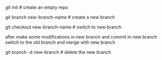 git init	# create an empty repo

git branch	new-branch-name # create a new branch

git checkout new-branch-name # switch to new branch

after make some modifications in new branch and commit in new branch
switch to the old branch and merge with new branch

git branch -d new-branch # delete the new branch

